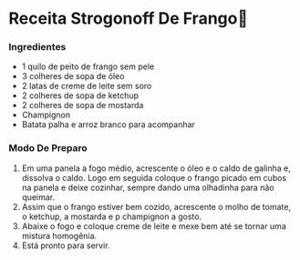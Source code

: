 # Receita Strogonoff De Frango:chicken:

### Ingredientes

- 1 quilo de peito de frango sem pele
- 3 colheres de sopa de óleo
- 2 latas de creme de leite sem soro
- 2 colheres de sopa de ketchup
- 2 colheres de sopa de mostarda
- Champignon
- Batata palha e arroz branco para acompanhar

### Modo De Preparo

1. Em uma panela a fogo médio, acrescente o óleo e o caldo de galinha e, dissolva  o caldo. Logo em seguida  coloque o frango picado em cubos na panela e deixe cozinhar, sempre dando uma olhadinha para não queimar.
2. Assim que o frango estiver bem cozido, acrescente o molho de tomate, o ketchup, a mostarda e p champignon a gosto.
3. Abaixe o fogo e coloque creme de leite e mexe bem até se tornar uma mistura homogênia.
4. Está pronto para servir.